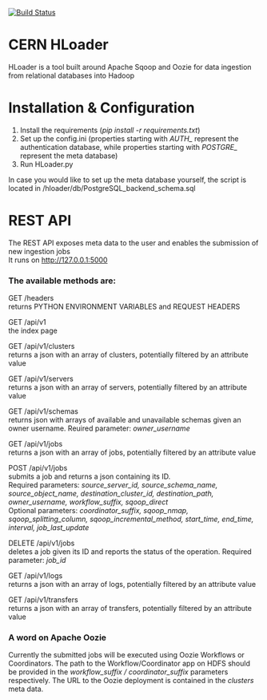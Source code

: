 [![Build Status](https://travis-ci.org/cerndb/hloader.svg?branch=master)](https://travis-ci.org/cerndb/hloader)

# CERN HLoader
HLoader is a tool built around Apache Sqoop and Oozie for data ingestion from relational databases into Hadoop

# Installation & Configuration

1. Install the requirements (*pip install -r requirements.txt*)
2. Set up the config.ini (properties starting with *AUTH_* represent the authentication database, while properties starting with *POSTGRE_* represent the meta database)
3. Run HLoader.py

In case you would like to set up the meta database yourself, the script is located in /hloader/db/PostgreSQL_backend_schema.sql

# REST API

The REST API exposes meta data to the user and enables the submission of new ingestion jobs <br>
It runs on http://127.0.0.1:5000 <br>

### The available methods are:

GET /headers<br>
returns PYTHON ENVIRONMENT VARIABLES and REQUEST HEADERS

GET /api/v1<br>
the index page

GET /api/v1/clusters<br>
returns a json with an array of clusters, potentially filtered by an attribute value

GET /api/v1/servers<br>
returns a json with an array of servers, potentially filtered by an attribute value

GET /api/v1/schemas<br>
returns json with arrays of available and unavailable schemas given an owner username. Reuired parameter: *owner_username*

GET /api/v1/jobs<br>
returns a json with an array of jobs, potentially filtered by an attribute value

POST /api/v1/jobs<br>
submits a job and returns a json containing its ID. <br>
Required parameters: *source_server_id, source_schema_name, source_object_name, destination_cluster_id, destination_path, owner_username, workflow_suffix, sqoop_direct* <br>
Optional parameters: *coordinator_suffix, sqoop_nmap, sqoop_splitting_column, sqoop_incremental_method, start_time, end_time, interval, job_last_update*

DELETE /api/v1/jobs<br>
deletes a job given its ID and reports the status of the operation. Required parameter: *job_id*

GET /api/v1/logs<br>
returns a json with an array of logs, potentially filtered by an attribute value

GET /api/v1/transfers<br>
returns a json with an array of transfers, potentially filtered by an attribute value

### A word on Apache Oozie

Currently the submitted jobs will be executed using Oozie Workflows or Coordinators. The path to the Workflow/Coordinator app on HDFS should be provided in the *workflow_suffix / coordinator_suffix* parameters respectively. The URL to the Oozie deployment is contained in the *clusters* meta data.
